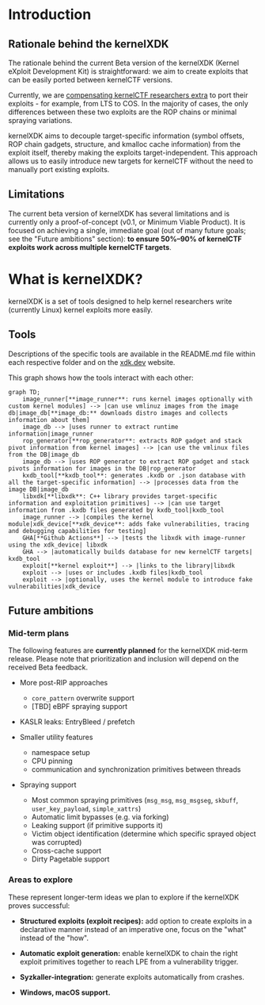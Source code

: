 # Introduction

## Rationale behind the kernelXDK

The rationale behind the current Beta version of the kernelXDK (Kernel eXploit Development Kit) is straightforward: we aim to create exploits that can be easily ported between kernelCTF versions.

Currently, we are [compensating kernelCTF researchers extra](https://google.github.io/security-research/kernelctf/rules.html#3-exploits-for-cos-instances) to port their exploits - for example, from LTS to COS. In the majority of cases, the only differences between these two exploits are the ROP chains or minimal spraying variations.

kernelXDK aims to decouple target-specific information (symbol offsets, ROP chain gadgets, structure, and kmalloc cache information) from the exploit itself, thereby making the exploits target-independent. This approach allows us to easily introduce new targets for kernelCTF without the need to manually port existing exploits.

## Limitations

The current beta version of kernelXDK has several limitations and is currently only a proof-of-concept (v0.1, or Minimum Viable Product). It is focused on achieving a single, immediate goal (out of many future goals; see the "Future ambitions" section): **to ensure 50%–90% of kernelCTF exploits work across multiple kernelCTF targets**.

# What is kernelXDK?

kernelXDK is a set of tools designed to help kernel researchers write (currently Linux) kernel exploits more easily.

## Tools

Descriptions of the specific tools are available in the README.md file within each respective folder and on the [xdk.dev](https://xdk.dev) website.

This graph shows how the tools interact with each other:

```mermaid
graph TD;
    image_runner[**image_runner**: runs kernel images optionally with custom kernel modules] --> |can use vmlinuz images from the image db|image_db[**image_db:** downloads distro images and collects information about them]
    image_db --> |uses runner to extract runtime information|image_runner
    rop_generator[**rop_generator**: extracts ROP gadget and stack pivot information from kernel images] --> |can use the vmlinux files from the DB|image_db
    image_db --> |uses ROP generator to extract ROP gadget and stack pivots information for images in the DB|rop_generator
    kxdb_tool[**kxdb_tool**: generates .kxdb or .json database with all the target-specific information] --> |processes data from the image DB|image_db
    libxdk[**libxdk**: C++ library provides target-specific information and exploitation primitives] --> |can use target information from .kxdb files generated by kxdb_tool|kxdb_tool
    image_runner --> |compiles the kernel module|xdk_device[**xdk_device**: adds fake vulnerabilities, tracing and debugging capabilities for testing]
    GHA[**Github Actions**] --> |tests the libxdk with image-runner using the xdk_device| libxdk
    GHA --> |automatically builds database for new kernelCTF targets| kxdb_tool
    exploit[**kernel exploit**] --> |links to the library|libxdk
    exploit --> |uses or includes .kxdb files|kxdb_tool
    exploit --> |optionally, uses the kernel module to introduce fake vulnerabilities|xdk_device
```

## Future ambitions

### Mid-term plans

The following features are **currently planned** for the kernelXDK mid-term release. Please note that prioritization and inclusion will depend on the received Beta feedback.

* More post-RIP approaches

  * `core_pattern` overwrite support
  * [TBD] eBPF spraying support

* KASLR leaks: EntryBleed / prefetch

* Smaller utility features

  * namespace setup
  * CPU pinning
  * communication and synchronization primitives between threads

* Spraying support

  * Most common spraying primitives (`msg_msg`, `msg_msgseg`, `skbuff`, `user_key_payload`, `simple_xattrs`)
  * Automatic limit bypasses (e.g. via forking)
  * Leaking support (if primitive supports it)
  * Victim object identification (determine which specific sprayed object was corrupted)
  * Cross-cache support
  * Dirty Pagetable support

### Areas to explore

These represent longer-term ideas we plan to explore if the kernelXDK proves successful:

* **Structured exploits (exploit recipes):** add option to create exploits in a declarative manner instead of an imperative one, focus on the "what" instead of the "how".

* **Automatic exploit generation:** enable kernelXDK to chain the right exploit primitives together to reach LPE from a vulnerability trigger.

* **Syzkaller-integration:** generate exploits automatically from crashes.

* **Windows, macOS support.**
